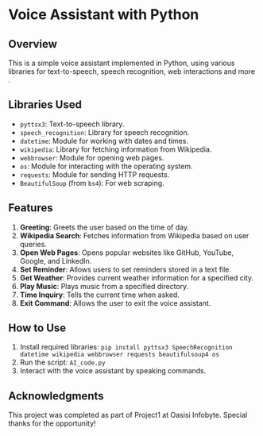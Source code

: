 # Voice Assistant with Python

## Overview

This is a simple voice assistant implemented in Python, using various libraries for text-to-speech, speech recognition, web interactions and more .

## Libraries Used

- `pyttsx3`: Text-to-speech library.
- `speech_recognition`: Library for speech recognition.
- `datetime`: Module for working with dates and times.
- `wikipedia`: Library for fetching information from Wikipedia.
- `webbrowser`: Module for opening web pages.
- `os`: Module for interacting with the operating system.
- `requests`: Module for sending HTTP requests.
- `BeautifulSoup` (from `bs4`): For web scraping.

## Features

1. **Greeting**: Greets the user based on the time of day.
2. **Wikipedia Search**: Fetches information from Wikipedia based on user queries.
3. **Open Web Pages**: Opens popular websites like GitHub, YouTube, Google, and LinkedIn.
4. **Set Reminder**: Allows users to set reminders stored in a text file.
5. **Get Weather**: Provides current weather information for a specified city.
6. **Play Music**: Plays music from a specified directory.
7. **Time Inquiry**: Tells the current time when asked.
8. **Exit Command**: Allows the user to exit the voice assistant.

## How to Use

1. Install required libraries: `pip install pyttsx3 SpeechRecognition datetime wikipedia webbrowser requests beautifulsoup4 os`
2. Run the script: `AI_code.py`
3. Interact with the voice assistant by speaking commands.

## Acknowledgments

This project was completed as part of Project1 at Oasisi Infobyte. Special thanks for the opportunity!
